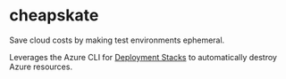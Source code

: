 # cheapskate

Save cloud costs by making test environments ephemeral.

Leverages the Azure CLI for [Deployment Stacks](https://learn.microsoft.com/en-us/azure/azure-resource-manager/bicep/deployment-stacks?tabs=azure-powershell) to automatically destroy Azure resources. 


